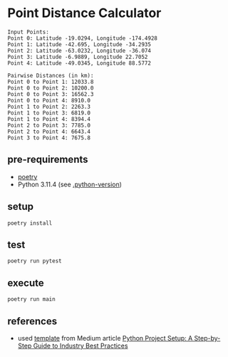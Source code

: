 # Point Distance Calculator

```
Input Points:
Point 0: Latitude -19.0294, Longitude -174.4928
Point 1: Latitude -42.695, Longitude -34.2935
Point 2: Latitude -63.0232, Longitude -36.074
Point 3: Latitude -6.9889, Longitude 22.7052
Point 4: Latitude -49.0345, Longitude 88.5772

Pairwise Distances (in km):
Point 0 to Point 1: 12033.8
Point 0 to Point 2: 10200.0
Point 0 to Point 3: 16562.3
Point 0 to Point 4: 8910.0
Point 1 to Point 2: 2263.3
Point 1 to Point 3: 6819.0
Point 1 to Point 4: 8394.4
Point 2 to Point 3: 7785.0
Point 2 to Point 4: 6643.4
Point 3 to Point 4: 7675.8
```

## pre-requirements

- [poetry](https://python-poetry.org/)
- Python 3.11.4 (see [.python-version](./.python-version))

## setup

```shell
poetry install
```

## test

```shell
poetry run pytest
```

## execute

```shell
poetry run main
```

## references

- used [template](https://github.com/armand-sauzay/python-template) from Medium
  article [Python Project Setup: A Step-by-Step Guide to Industry Best Practices](https://armand-sauzay.medium.com/python-project-setup-a-step-by-step-guide-to-industry-best-practices-dbce717b2d12)
